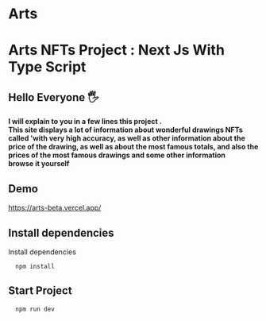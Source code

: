 # Arts

<h1> Arts NFTs Project : Next Js  With Type Script</h1>

## Hello Everyone 🖐

<h4>
 I will explain to you in a few lines this project . <br/>
This site displays a lot of information about wonderful drawings  NFTs called 'with very high accuracy, as well as other information about the price of the drawing, as well as about the most famous totals, and also the prices of the most famous drawings and some other information
   <br/>
  browse it yourself
 </h4>

## Demo

https://arts-beta.vercel.app/

## Install dependencies

Install dependencies

```
  npm install
```

## Start Project

```
  npm run dev
```
